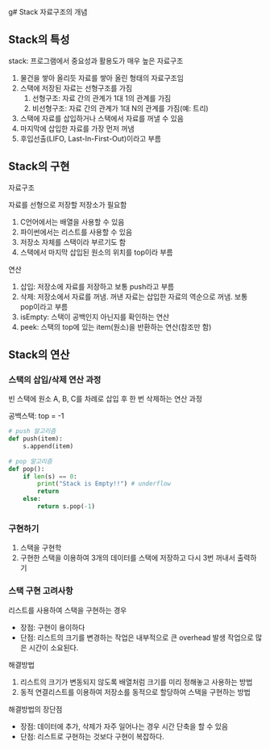 g# Stack 자료구조의 개념

## Stack의 특성

stack: 프로그램에서 중요성과 활용도가 매우 높은 자료구조

1. 물건을 쌓아 올리듯 자료를 쌓아 올린 형태의 자료구조임
2. 스택에 저장된 자료는 선형구조를 가짐
   1. 선형구조: 자료 간의 관계가 1대 1의 관계를 가짐
   2. 비선형구조: 자료 간의 관계가 1대 N의 관계를 가짐(예: 트리)
3. 스택에 자료를 삽입하거나 스택에서 자료를 꺼낼 수 있음
4. 마지막에 삽입한 자료를 가장 먼저 꺼냄
5. 후입선출(LIFO, Last-In-First-Out)이라고 부름

## Stack의 구현

자료구조

자료를 선형으로 저장할 저장소가 필요함

1. C언어에서는 배열을 사용할 수 있음
2. 파이썬에서는 리스트를 사용할 수 있음
3. 저장소 자체를 스택이라 부르기도 함
4. 스택에서 마지막 삽입된 원소의 위치를 top이라 부름

연산

1. 삽입: 저장소에 자료를 저장하고 보통 push라고 부름
2. 삭제: 저장소에서 자료를 꺼냄. 꺼낸 자료는 삽입한 자료의 역순으로 꺼냄. 보통 pop이라고 부름
3. isEmpty: 스택이 공백인지 아닌지를 확인하는 연산
4. peek: 스택의 top에 있는 item(원소)을 반환하는 연산(참조만 함)

## Stack의 연산

### 스택의 삽입/삭제 연산 과정

빈 스택에 원소 A, B, C를 차례로 삽입 후 한 번 삭제하는 연산 과정

공백스택: top = -1

~~~python
# push 알고리즘
def push(item):
    s.append(item)
    
# pop 알고리즘
def pop():
    if len(s) == 0:
        print("Stack is Empty!!") # underflow
        return
    else:
        return s.pop(-1)
~~~

### 구현하기

1. 스택을 구현학
2. 구현한 스택을 이용하여 3개의 데이터를 스택에 저장하고 다시 3번 꺼내서 출력하기

### 스택 구현 고려사항

리스트를 사용하여 스택을 구현하는 경우

- 장점: 구현이 용이하다
- 단점: 리스트의 크기를 변경하는 작업은 내부적으로 큰 overhead 발생 작업으로 많은 시간이 소요된다.

해결방법

1. 리스트의 크기가 변동되지 않도록 배열처럼 크기를 미리 정해놓고 사용하는 방법
2. 동적 연결리스트를 이용하여 저장소를 동적으로 할당하여 스택을 구현하는 방법

해결방법의 장단점

- 장점: 데이터에 추가, 삭제가 자주 일어나는 경우 시간 단축을 할 수 있음
- 단점: 리스트로 구현하는 것보다 구현이 복잡하다.